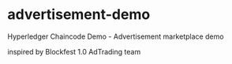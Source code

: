 # advertisement-demo
Hyperledger Chaincode Demo - Advertisement marketplace demo 


inspired by Blockfest 1.0 AdTrading team
